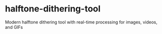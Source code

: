 # halftone-dithering-tool
Modern halftone dithering tool with real-time processing for images, videos, and GIFs
